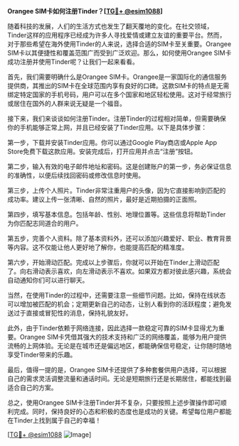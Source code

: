 **Orangee SIM卡如何注册Tinder？[[TG💪+ @esim1088](https://t.me/s/esim1088)]**

随着科技的发展，人们的生活方式也发生了翻天覆地的变化。在社交领域，Tinder这样的应用程序已经成为许多人寻找爱情或建立友谊的重要平台。然而，对于那些希望在海外使用Tinder的人来说，选择合适的SIM卡至关重要。Orangee SIM卡以其便捷性和覆盖范围广而受到广泛欢迎。那么，如何使用Orangee SIM卡成功注册并使用Tinder呢？让我们一起来看看。

首先，我们需要明确什么是Orangee SIM卡。Orangee是一家国际化的通信服务提供商，其推出的SIM卡在全球范围内享有良好的口碑。这款SIM卡的特点是无需绑定特定国家的手机号码，用户可以在多个国家和地区轻松使用。这对于经常旅行或居住在国外的人群来说无疑是一个福音。

接下来，我们来谈谈如何注册Tinder。注册Tinder的过程相对简单，但需要确保你的手机能够正常上网，并且已经安装了Tinder应用。以下是具体步骤：

第一步，下载并安装Tinder应用。你可以通过Google Play商店或Apple App Store免费下载这款应用。安装完成后，打开应用并点击“注册”按钮。

第二步，输入有效的电子邮件地址和密码。这是创建账户的第一步，务必保证信息的准确性，以便后续找回密码或修改信息时使用。

第三步，上传个人照片。Tinder非常注重用户的头像，因为它直接影响到匹配的成功率。建议上传一张清晰、自然的照片，最好是近期拍摄的正面照。

第四步，填写基本信息。包括年龄、性别、地理位置等。这些信息将帮助Tinder为你匹配志同道合的用户。

第五步，完善个人资料。除了基本资料外，还可以添加兴趣爱好、职业、教育背景等内容。这不仅能让他人更好地了解你，也能提高匹配的精准度。

第六步，开始滑动匹配。完成以上步骤后，你就可以开始在Tinder上滑动匹配了。向右滑动表示喜欢，向左滑动表示不喜欢。如果双方都对彼此感兴趣，系统会自动通知你们可以进行聊天。

当然，在使用Tinder的过程中，还需要注意一些细节问题。比如，保持在线状态可以增加被匹配的机会；定期更新自己的动态，让别人看到你的活跃程度；避免发送过于直接或冒犯性的消息，保持礼貌友好。

此外，由于Tinder依赖于网络连接，因此选择一款稳定可靠的SIM卡显得尤为重要。Orangee SIM卡凭借其强大的技术支持和广泛的网络覆盖，能够为用户提供流畅的上网体验。无论是在城市还是偏远地区，都能确保信号稳定，让你随时随地享受Tinder带来的乐趣。

最后，值得一提的是，Orangee SIM卡还提供了多种套餐供用户选择，可以根据自己的需求灵活调整流量和通话时间。无论是短期旅行还是长期居住，都能找到最适合自己的方案。

总之，使用Orangee SIM卡注册Tinder并不复杂，只要按照上述步骤操作即可顺利完成。同时，保持良好的心态和积极的态度也是成功的关键。希望每位用户都能在Tinder上找到属于自己的幸福！

[[TG💪+ @esim1088](https://t.me/s/esim1088) ![Image](https://i.postimg.cc/4NQfJmqS/Snipaste-2025-05-13-00-14-12.png)]